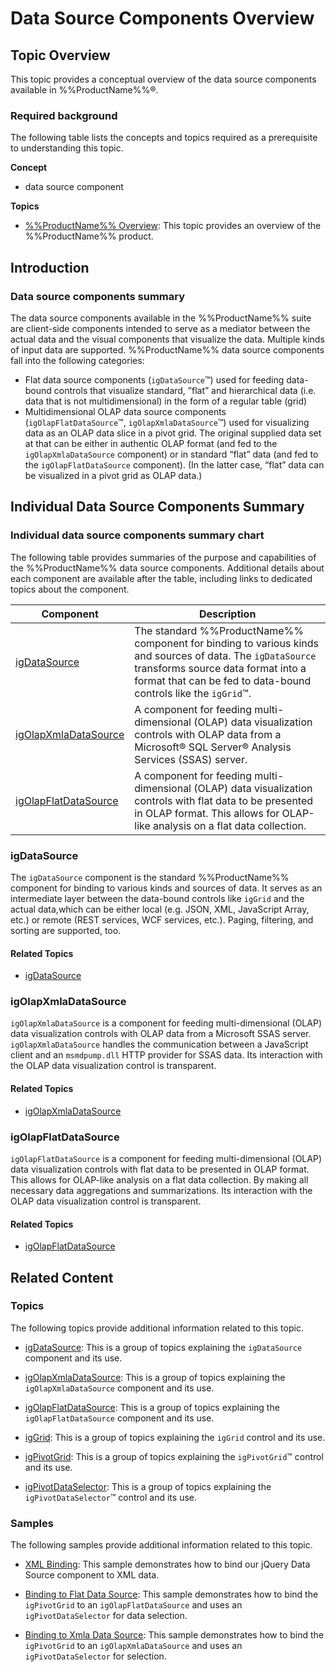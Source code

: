 ﻿<!--
|metadata|
{
    "fileName": "data-source-components-overview",
    "controlName": [],
    "tags": []
}
|metadata|
-->

# Data Source Components Overview

## Topic Overview

This topic provides a conceptual overview of the data source components available in %%ProductName%%®.

### Required background

The following table lists the concepts and topics required as a prerequisite to understanding this topic.

**Concept**

-   data source component

**Topics**

- [%%ProductName%% Overview](NetAdvantage-for-jQuery-Overview.html): This topic provides an overview of the %%ProductName%% product.


## Introduction
### Data source components summary

The data source components available in the %%ProductName%% suite are client-side components intended to serve as a mediator between the actual data and the visual components that visualize the data. Multiple kinds of input data are supported. %%ProductName%% data source components fall into the following categories:

-   Flat data source components (`igDataSource`™) used for feeding data-bound controls that visualize standard, ”flat” and hierarchical data (i.e. data that is not multidimensional) in the form of a regular table (grid)
-   Multidimensional OLAP data source components (`igOlapFlatDataSource`™, `igOlapXmlaDataSource`™) used for visualizing data as an OLAP data slice in a pivot grid. The original supplied data set at that can be either in authentic OLAP format (and fed to the `igOlapXmlaDataSource` component) or in standard “flat” data (and fed to the `igOlapFlatDataSource` component). (In the latter case, “flat” data can be visualized in a pivot grid as OLAP data.)



## Individual Data Source Components Summary
### Individual data source components summary chart

The following table provides summaries of the purpose and capabilities of the %%ProductName%% data source components. Additional details about each component are available after the table, including links to dedicated topics about the component.

Component | Description
---|---
[igDataSource](igDataSource-igDataSource.html) | The standard %%ProductName%% component for binding to various kinds and sources of data. The `igDataSource` transforms source data format into a format that can be fed to data-bound controls like the `igGrid`™.
[igOlapXmlaDataSource](igOlapXmlaDataSource.html) | A component for feeding multi-dimensional (OLAP) data visualization controls with OLAP data from a Microsoft® SQL Server® Analysis Services (SSAS) server.
[igOlapFlatDataSource](igOlapFlatDataSource.html) | A component for feeding multi-dimensional (OLAP) data visualization controls with flat data to be presented in OLAP format. This allows for OLAP-like analysis on a flat data collection.



### igDataSource

The `igDataSource` component is the standard %%ProductName%% component for binding to various kinds and sources of data. It serves as an intermediate layer between the data-bound controls like `igGrid` and the actual data,which can be either local (e.g. JSON, XML, JavaScript Array, etc.) or remote (REST services, WCF services, etc.). Paging, filtering, and sorting are supported, too.

#### Related Topics

-   [](igDataSource-igDataSource.html)[igDataSource](igDataSource-igDataSource.html)

### igOlapXmlaDataSource

`igOlapXmlaDataSource` is a component for feeding multi-dimensional (OLAP) data visualization controls with OLAP data from a Microsoft SSAS server. `igOlapXmlaDataSource` handles the communication between a JavaScript client and an `msmdpump.dll` HTTP provider for SSAS data. Its interaction with the OLAP data visualization control is transparent.

#### Related Topics

-   [](igOlapXmlaDataSource.html)[igOlapXmlaDataSource](igOlapXmlaDataSource.html)

### igOlapFlatDataSource

`igOlapFlatDataSource` is a component for feeding multi-dimensional (OLAP) data visualization controls with flat data to be presented in OLAP format. This allows for OLAP-like analysis on a flat data collection. By making all necessary data aggregations and summarizations. Its interaction with the OLAP data visualization control is transparent.

#### Related Topics

-   [](igOlapFlatDataSource.html)[igOlapFlatDataSource](igOlapFlatDataSource.html)



## Related Content
### Topics

The following topics provide additional information related to this topic.

- [igDataSource](igDataSource-igDataSource.html): This is a group of topics explaining the `igDataSource` component and its use.

- [igOlapXmlaDataSource](igOlapXmlaDataSource.html): This is a group of topics explaining the `igOlapXmlaDataSource` component and its use.

- [igOlapFlatDataSource](igOlapFlatDataSource.html): This is a group of topics explaining the `igOlapFlatDataSource` component and its use.

- [igGrid](igGrid.html): This is a group of topics explaining the `igGrid` control and its use.

- [igPivotGrid](igPivotGrid.html): This is a group of topics explaining the `igPivotGrid`™ control and its use.

- [igPivotDataSelector](igPivotDataSelector.html): This is a group of topics explaining the `igPivotDataSelector`™ control and its use.


### Samples

The following samples provide additional information related to this topic.

- [XML Binding](%%SamplesUrl%%/data-source/xml-binding): This sample demonstrates how to bind our jQuery Data Source component to XML data.

- [Binding to Flat Data Source](%%SamplesUrl%%/pivot-grid/binding-to-flat-data-source): This sample demonstrates how to bind the `igPivotGrid` to an `igOlapFlatDataSource` and uses an `igPivotDataSelector` for data selection.

- [Binding to Xmla Data Source](%%SamplesUrl%%/pivot-grid/binding-to-xmla-data-source): This sample demonstrates how to bind the `igPivotGrid` to an `igOlapXmlaDataSource` and uses an `igPivotDataSelector` for selection.





 

 


